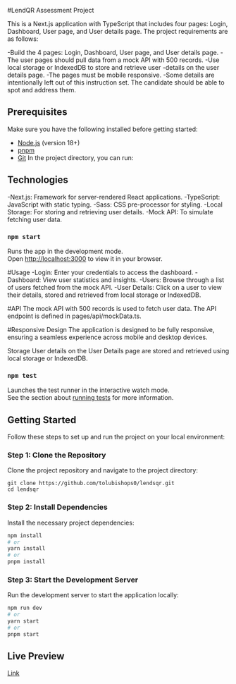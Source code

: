#LendQR Assessment Project

This is a Next.js application with TypeScript that includes four pages: Login, Dashboard, User page, and User details page. The project requirements are as follows:

-Build the 4 pages: Login, Dashboard, User page, and User details page.
-The user pages should pull data from a mock API with 500 records.
-Use local storage or IndexedDB to store and retrieve user -details on the user details page.
-The pages must be mobile responsive.
-Some details are intentionally left out of this instruction set. The candidate should be able to spot and address them.



## Prerequisites

Make sure you have the following installed before getting started:

- [Node.js](https://nodejs.org/) (version 18+)
- [pnpm](https://pnpm.io/)
- [Git](https://git-scm.com/)
In the project directory, you can run:

## Technologies
-Next.js: Framework for server-rendered React applications.
-TypeScript: JavaScript with static typing.
-Sass: CSS pre-processor for styling.
-Local Storage: For storing and retrieving user details.
-Mock API: To simulate fetching user data.


### `npm start`

Runs the app in the development mode.\
Open [http://localhost:3000](http://localhost:3000) to view it in your browser.

#Usage
-Login: Enter your credentials to access the dashboard.
-Dashboard: View user statistics and insights.
-Users: Browse through a list of users fetched from the mock API.
-User Details: Click on a user to view their details, stored and retrieved from local storage or IndexedDB.

#API
The mock API with 500 records is used to fetch user data. The API endpoint is defined in pages/api/mockData.ts.

#Responsive Design
The application is designed to be fully responsive, ensuring a seamless experience across mobile and desktop devices.

Storage
User details on the User Details page are stored and retrieved using local storage or IndexedDB.

### `npm test`

Launches the test runner in the interactive watch mode.\
See the section about [running tests](https://facebook.github.io/create-react-app/docs/running-tests) for more information.



## Getting Started

Follow these steps to set up and run the project on your local environment:

### Step 1: Clone the Repository

Clone the project repository and navigate to the project directory:

```terminal
git clone https://github.com/tolubishops0/lendsqr.git
cd lendsqr
```

### **Step 2: Install Dependencies**

Install the necessary project dependencies:

```bash
npm install
# or
yarn install
# or
pnpm install
```

### **Step 3: Start the Development Server**

Run the development server to start the application locally:

```bash
npm run dev
# or
yarn start
# or
pnpm start
```


## Live Preview 
[Link](https://tolu-okunjoyo-lendsqr-fe-test.netlify.app/)